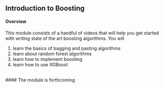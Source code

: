 ## Introduction to Boosting

#### Overview

This module consists of a handful of videos that will help you get started with writing state of the art boosting algorithms. You will

1. learn the basics of bagging and pasting algorithms
2. learn about random forest algorithms
3. learn how to implement boosting
4. learn how to use XGBoost

<br/>
#### The module is forthcoming
